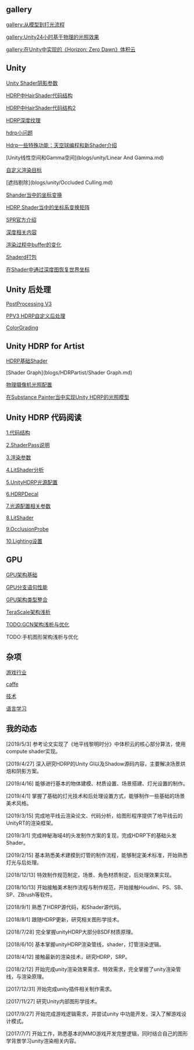 ## gallery

[gallery:从模型到打光流程](gallerys/gallery.md)

[gallery:Unity24小时基于物理的光照效果](gallerys/unity24h.md)

[gallery:在Unity中实现的《Horizon: Zero Dawn》体积云](gallerys/volumecloud.md)

## Unity

[Unity Shader阴影参数](blogs/unity/fullforwardshadows.md)

[HDRP中HairShader代码结构](blogs/unity/HDRP中HairShader代码结构.md)

[HDRP中HairShader代码结构2](blogs/unity/HDRP中HairShader代码结构2.md)

[HDRP深度纹理](blogs/unity/HDRP深度纹理.md)

[hdrp小问题](blogs/unity/hdrp小问题.md)

[Hdrp一些特殊功能：天空球编程和新Shader介绍](blogs/unity/Hdrp一些特殊功能.md)

[Unity线性空间和Gamma空间](blogs/unity/Linear And Gamma.md)

[自定义渲染目标](blogs/unity/SetRenderTarget.md)

[遮挡剔除](blogs/unity/Occluded Culling.md)

[Shander当中的坐标变换](blogs/unity/Shader当中的坐标变化.md)

[HDRP Shader当中的坐标系变换矩阵](blogs/unity/HDRPShader当中的坐标系变换矩阵.md)

[SPR官方介绍](blogs/unity/SPR官方介绍.md)

[深度相关内容](blogs/unity/深度信息.md)

[渲染过程中buffer的变化](blogs/unity/渲染过程中buffer的变化.md)

[Shaderd打包](blogs/unity/Shaderd打包.md)

[在Shader中通过深度图恢复世界坐标](blogs/unity/世界坐标恢复.md)

## Unity 后处理

[PostProcessing V3](blogs/post/PostprocessingV3.md)

[PPV3 HDRP自定义后处理](blogs/post/HDRP自定义后处理.md)

[ColorGrading](blogs/post/ColorGrading.md)

## Unity HDRP for Artist

[HDRP基础Shader](blogs/HDRPartist/HDRP基础Shader.md)

[Shader Graph](blogs/HDRPartist/Shader Graph.md)

[物理摄像机光照配置](blogs/HDRPartist/unity物理摄相机.md)

[在Substance Painter当中实现Unity HDRP的光照模型](blogs/HDRPartist/SubstanceUseUnityShading.md)

## Unity HDRP 代码阅读

[1.代码结构](blogs/HDRPsource/1.代码结构.md)

[2.ShaderPass说明](blogs/HDRPsource/2.ShaderPass说明.md)

[3.渲染参数](blogs/HDRPsource/3.渲染参数.md)

[4.LitShader分析](4.LitShader分析.md)

[5.UnityHDRP光源配置](blogs/HDRPsource/5.UnityHDRP光源配置.md)

[6.HDRPDecal](blogs/HDRPsource/6.HDRPDecal.md)

[7.光源配置相关参数](blogs/HDRPsource/7.光源配置相关参数.md)

[8.LitShader](blogs/HDRPsource/8.LitShader.md)

[9.OcclusionProbe](blogs/HDRPsource/9.OcclusionProbe.md)

[10.Lighting设置](blogs/HDRPsource/10.Lighting设置.md)

## GPU

[GPU架构基础](blogs/GPUAartch/GPU架构.md)

[GPU分支语句性能](blogs/GPUAartch/GPU分支语句性能.md)

[GPU架构类型整合](blogs/GPUAartch/GPU架构类型整合.md)

[TeraScale架构浅析](blogs/GPUAartch/TeraScale架构浅析.md)

[TODO:GCN架构浅析与优化](blogs/GPUAartch/GCN架构浅析.md)

TODO:手机图形架构浅析与优化

## 杂项

[游戏行业](blogs/game/game_index.md)

[caffe](blogs/caffe_reader/caffe_index.md)

[技术](blogs/tech/tech_index.md)

[语言学习](blogs/language/lang_index.md)

## 我的动态

[2019/5/3] 参考论文实现了《地平线黎明时分》中体积云的核心部分算法，使用compute shader实现。

[2019/4/27] 深入研究HDRP的Unity GI以及Shadow源码内容，主要解决场景烘焙和阴影方案。

[2019/4/16] 能够进行基本的物体建模、材质设置、场景搭建、灯光设置的制作。

[2019/4/1] 掌握了基础的灯光技术和后处理设置方式，能够制作一些基础的场景美术风格。

[2019/3/15]  完成地平线云渲染论文、代码分析，给图形程序提供了地平线云的UnityRT的渲染框架。

[2019/3/1]  完成神秘海域4的头发制作方案的复现，完成HDRP下的基础头发Shader。

[2019/2/15]  基本熟悉美术建模到灯管的制作流程，能够制定美术标准，开始熟悉灯光与后处理。

[2018/12/13] 特效制作规范制定，场景、角色材质制定，后处理效果实现。

[2018/10/13] 开始接触美术制作流程与制作规范，开始接触Houdini、PS、SB、SP、ZBrush等软件。

[2018/9/1] 熟悉了HDRP源代码，和Shader源代码。

[2018/8/1] 跟随HDRP更新，研究相关图形学技术。

[2018/7/28] 完全掌握unityHDRP大部分BSDF材质原理。

[2018/6/10] 基本掌握unityHDRP渲染管线，shader，灯管渲染逻辑。

[2018/4/12] 接触最新的渲染技术，研究HDRP，SRP。

[2018/2/12] 开始完成unity渲染效果需求、特效需求，完全掌握了unity渲染管线，与渲染原理。

[2017/12/31] 开始完成unity插件相关制作需求。

[2017/11/27] 研究Unity内部图形学技术。

[2017/9/27] 开始完成游戏逻辑需求，并尝试unity 中功能开发，深入了解游戏设计模式。

[2017/7/7] 开始工作，熟悉基本的MMO游戏开发完整逻辑，同时结合自己的图形学背景学习unity渲染相关内容。